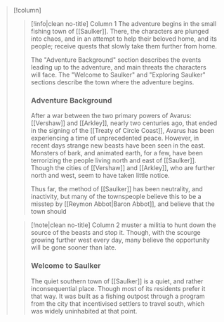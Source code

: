 > [!column] ‎ 
>> [!info|clean no-title] Column 1
>> The adventure begins in the small fishing town of [[Saulker]]. There, the characters are plunged into chaos, and in an attempt to help their beloved home, and its people; receive quests that slowly take them further from home.
>> 
>> The "Adventure Background" section describes the events leading up to the adventure, and main threats the characters will face. The "Welcome to Saulker" and "Exploring Saulker" sections describe the town where the adventure begins.
>> ### Adventure Background
>> After a war between the two primary powers of Avarus: [[Vershaw]] and [[Arkley]], nearly two centuries ago, that ended in the signing of the [[Treaty of Circle Coast]], Avarus has been experiencing a time of unprecedented peace. However, in recent days strange new beasts have been seen in the east. Monsters of bark, and animated earth, for a few, have been terrorizing the people living north and east of [[Saulker]]. Though the cities of [[Vershaw]] and [[Arkley]], who are further north and west, seem to have taken little notice.
>> 
>> Thus far, the method of [[Saulker]] has been neutrality, and inactivity, but many of the townspeople believe this to be a misstep by [[Reymon Abbot|Baron Abbot]], and believe that the town should 
>
>> [!note|clean no-title] Column 2
>> muster a militia to hunt down the source of the beasts and stop it. Though, with the scourge growing further west every day, many believe the opportunity will be gone sooner than late.
>> ### Welcome to Saulker
>> The quiet southern town of [[Saulker]] is a quiet, and rather inconsequential place. Though most of its residents prefer it that way. It was built as a fishing outpost through a program from the city that incentivised settlers to travel south, which was widely uninhabited at that point. 